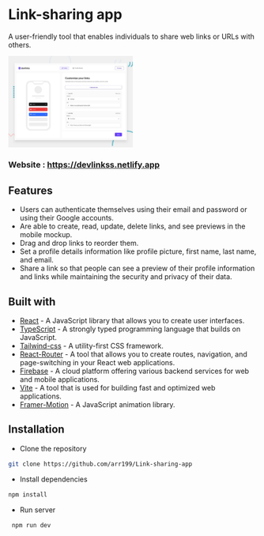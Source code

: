 # Link-sharing app

A user-friendly tool that enables individuals to share web links or URLs with others.

<img width="50%" src="./public/preview.jpg"/>

### Website : https://devlinkss.netlify.app  ###

## Features

- Users can authenticate themselves using their email and password or using their Google accounts.
- Are able to create, read, update, delete links, and see previews in the mobile mockup.
- Drag and drop links to reorder them.
- Set a profile details information like profile picture, first name, last name, and email.
- Share a link so that people can see a preview of their profile information and links while maintaining the security and privacy of their data.



## Built with

- [React](https://react.dev/) - A JavaScript library that allows you to create user interfaces.
- [TypeScript](https://www.typescriptlang.org/) -  A strongly typed programming language that builds on JavaScript.
- [Tailwind-css](https://tailwindcss.com/) - A utility-first CSS framework.
- [React-Router](https://reactrouter.com/en/main) - A tool that allows you to create routes, navigation, and page-switching in your React web applications.
- [Firebase](https://firebase.google.com/) - A cloud platform offering various backend services for web and mobile applications.
- [Vite](https://vitejs.dev/) - A tool that is used for building fast and optimized web applications.
- [Framer-Motion](https://www.framer.com/motion/) - A JavaScript animation library.

## Installation

- Clone the repository

```sh
git clone https://github.com/arr199/Link-sharing-app
```

- Install dependencies

```sh
npm install
```

- Run server

```sh
 npm run dev
```






